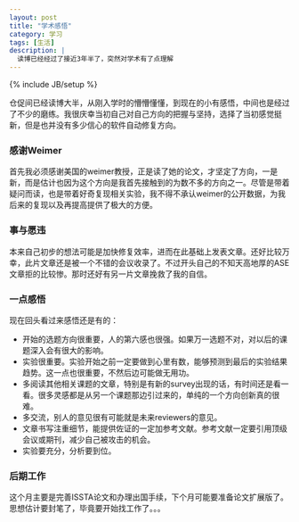 ```yaml
---
layout: post
title: "学术感悟"
category: 学习
tags: [生活]
description: |
  读博已经经过了接近3年半了，突然对学术有了点理解
---
```

{% include JB/setup %}

   仓促间已经读博大半，从刚入学时的懵懵懂懂，到现在的小有感悟，中间也是经过了不少的磨练。我很庆幸当初自己对自己方向的把握与坚持，选择了当初感觉挺新，但是也并没有多少信心的软件自动修复方向。

###  感谢Weimer
   首先我必须感谢美国的weimer教授，正是读了她的论文，才坚定了方向，一是新，而是估计也因为这个方向是我首先接触到的为数不多的方向之一。尽管是带着疑问而读，也是带着好奇复现相关实验，我不得不承认weimer的公开数据，为我后来的复现以及再提高提供了极大的方便。
###  事与愿违
   本来自己初步的想法可能是加快修复效率，进而在此基础上发表文章。还好比较万幸，此片文章还是被一个不错的会议收录了。不过开头自己的不知天高地厚的ASE文章拒的比较惨。那时还好有另一片文章挽救了我的自信。
### 一点感悟
   现在回头看过来感悟还是有的：

   + 开始的选题方向很重要，人的第六感也很强。如果万一选题不对，对以后的课题深入会有很大的影响。
   + 实验很重要。实验开始之前一定要做到心里有数，能够预测到最后的实验结果趋势。这一点也很重要，不然后边可能做无用功。
   + 多阅读其他相关课题的文章，特别是有新的survey出现的话，有时间还是看一看。很多灵感都是从另一个课题那边引过来的，单纯的一个方向创新真的很难。
   + 多交流，别人的意见很有可能就是未来reviewers的意见。
   + 文章书写注重细节，能提供佐证的一定加参考文献。参考文献一定要引用顶级会议或期刊，减少自己被攻击的机会。
   + 实验要充分，分析要到位。

### 后期工作
   这个月主要是完善ISSTA论文和办理出国手续，下个月可能要准备论文扩展版了。思想估计要封笔了，毕竟要开始找工作了。。。

